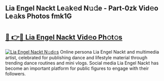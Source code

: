 ## Lia Engel Nackt Le𝚊k𝚎d N𝚞𝚍e - Part-0zk Vid𝚎o Le𝚊ks Photos fmk1G

# <h2><a href="http://fb9ro3.evod.top/?m=Lia+Engel+Nackt">🔗 👉🔴 Lia Engel Nackt Vid𝚎o Ph𝚘t𝚘s</a></h2>

[![Lia Engel Nackt N𝚞d𝚎s](https://i.imgur.com/8V9OHl7.gif)](http://fb9ro3.evod.top/?m=Lia+Engel+Nackt)
Online persona Lia Engel Nackt and multimedia artist, celebrated for publishing dance and lifestyle material through trending dance routines and mini vlogs. Social media Lia Engel Nackt has become an important platform for public figures to engage with their followers. 
